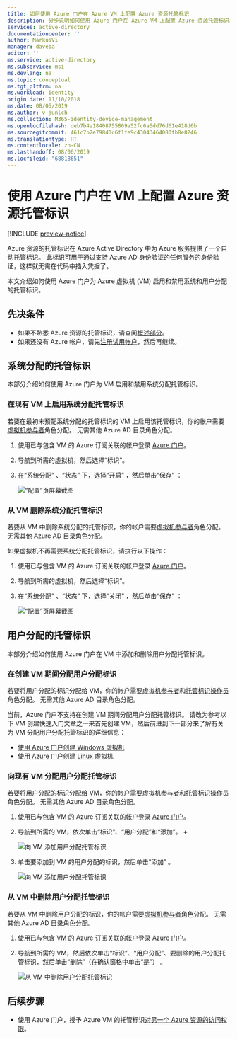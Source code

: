 ```yaml
---
title: 如何使用 Azure 门户在 Azure VM 上配置 Azure 资源托管标识
description: 分步说明如何使用 Azure 门户在 Azure VM 上配置 Azure 资源托管标识。
services: active-directory
documentationcenter: ''
author: MarkusVi
manager: daveba
editor: ''
ms.service: active-directory
ms.subservice: msi
ms.devlang: na
ms.topic: conceptual
ms.tgt_pltfrm: na
ms.workload: identity
origin.date: 11/10/2018
ms.date: 08/05/2019
ms.author: v-junlch
ms.collection: M365-identity-device-management
ms.openlocfilehash: deb7b4a18408755869a52fc6a5dd76d61e418d6b
ms.sourcegitcommit: 461c7b2e798d0c6f1fe9c43043464080fb8e8246
ms.translationtype: HT
ms.contentlocale: zh-CN
ms.lasthandoff: 08/06/2019
ms.locfileid: "68818651"
---
```

# <a name="configure-managed-identities-for-azure-resources-on-a-vm-using-the-azure-portal"></a>使用 Azure 门户在 VM 上配置 Azure 资源托管标识

[!INCLUDE [preview-notice](../../../includes/active-directory-msi-preview-notice.md)]

Azure 资源的托管标识在 Azure Active Directory 中为 Azure 服务提供了一个自动托管标识。 此标识可用于通过支持 Azure AD 身份验证的任何服务的身份验证，这样就无需在代码中插入凭据了。 

本文介绍如何使用 Azure 门户为 Azure 虚拟机 (VM) 启用和禁用系统和用户分配的托管标识。 

## <a name="prerequisites"></a>先决条件

- 如果不熟悉 Azure 资源的托管标识，请查阅[概述部分](overview.md)。
- 如果还没有 Azure 帐户，请先[注册试用帐户](https://www.azure.cn/pricing/1rmb-trial/)，然后再继续。

## <a name="system-assigned-managed-identity"></a>系统分配的托管标识

本部分介绍如何使用 Azure 门户为 VM 启用和禁用系统分配托管标识。

### <a name="enable-system-assigned-managed-identity-on-an-existing-vm"></a>在现有 VM 上启用系统分配托管标识

若要在最初未预配系统分配的托管标识的 VM 上启用该托管标识，你的帐户需要[虚拟机参与者](/role-based-access-control/built-in-roles#virtual-machine-contributor)角色分配。  无需其他 Azure AD 目录角色分配。

1. 使用已与包含 VM 的 Azure 订阅关联的帐户登录 [Azure 门户](https://portal.azure.cn)。

2. 导航到所需的虚拟机，然后选择“标识”。 

3. 在“系统分配”  、“状态”  下，选择“开启”  ，然后单击“保存”  ：

   ![“配置”页屏幕截图](./media/msi-qs-configure-portal-windows-vm/create-windows-vm-portal-configuration-blade.png)  

### <a name="remove-system-assigned-managed-identity-from-a-vm"></a>从 VM 删除系统分配托管标识

若要从 VM 中删除系统分配的托管标识，你的帐户需要[虚拟机参与者](/role-based-access-control/built-in-roles#virtual-machine-contributor)角色分配。  无需其他 Azure AD 目录角色分配。

如果虚拟机不再需要系统分配托管标识，请执行以下操作：

1. 使用已与包含 VM 的 Azure 订阅关联的帐户登录 [Azure 门户](https://portal.azure.cn)。 

2. 导航到所需的虚拟机，然后选择“标识”。 

3. 在“系统分配”  、“状态”  下，选择“关闭”  ，然后单击“保存”  ：

   ![“配置”页屏幕截图](./media/msi-qs-configure-portal-windows-vm/create-windows-vm-portal-configuration-blade-disable.png)

## <a name="user-assigned-managed-identity"></a>用户分配的托管标识

 本部分介绍如何使用 Azure 门户在 VM 中添加和删除用户分配托管标识。

### <a name="assign-a-user-assigned-identity-during-the-creation-of-a-vm"></a>在创建 VM 期间分配用户分配标识

若要将用户分配的标识分配给 VM，你的帐户需要[虚拟机参与者](/role-based-access-control/built-in-roles#virtual-machine-contributor)和[托管标识操作员](/role-based-access-control/built-in-roles#managed-identity-operator)角色分配。 无需其他 Azure AD 目录角色分配。

当前，Azure 门户不支持在创建 VM 期间分配用户分配托管标识。 请改为参考以下 VM 创建快速入门文章之一来首先创建 VM，然后前进到下一部分来了解有关为 VM 分配用户分配托管标识的详细信息：

- [使用 Azure 门户创建 Windows 虚拟机](../../virtual-machines/windows/quick-create-portal.md#create-virtual-machine)
- [使用 Azure 门户创建 Linux 虚拟机](../../virtual-machines/linux/quick-create-portal.md#create-virtual-machine)

### <a name="assign-a-user-assigned-managed-identity-to-an-existing-vm"></a>向现有 VM 分配用户分配托管标识

若要将用户分配的标识分配给 VM，你的帐户需要[虚拟机参与者](/role-based-access-control/built-in-roles#virtual-machine-contributor)和[托管标识操作员](/role-based-access-control/built-in-roles#managed-identity-operator)角色分配。 无需其他 Azure AD 目录角色分配。

1. 使用已与包含 VM 的 Azure 订阅关联的帐户登录 [Azure 门户](https://portal.azure.cn)。
2. 导航到所需的 VM，依次单击“标识”、“用户分配”和“添加”。   **\+**

   ![向 VM 添加用户分配托管标识](./media/msi-qs-configure-portal-windows-vm/add-user-assigned-identity-vm-screenshot1.png)

3. 单击要添加到 VM 的用户分配的标识，然后单击“添加”  。

    ![向 VM 添加用户分配托管标识](./media/msi-qs-configure-portal-windows-vm/add-user-assigned-identity-vm-screenshot2.png)

### <a name="remove-a-user-assigned-managed-identity-from-a-vm"></a>从 VM 中删除用户分配托管标识

若要从 VM 中删除用户分配的标识，你的帐户需要[虚拟机参与者](/role-based-access-control/built-in-roles#virtual-machine-contributor)角色分配。 无需其他 Azure AD 目录角色分配。

1. 使用已与包含 VM 的 Azure 订阅关联的帐户登录 [Azure 门户](https://portal.azure.cn)。
2. 导航到所需的 VM，然后依次单击“标识”、“用户分配”、要删除的用户分配托管标识，然后单击“删除”（在确认窗格中单击“是”）     。

   ![从 VM 中删除用户分配托管标识](./media/msi-qs-configure-portal-windows-vm/remove-user-assigned-identity-vm-screenshot.png)

## <a name="next-steps"></a>后续步骤

- 使用 Azure 门户，授予 Azure VM 的托管标识[对另一个 Azure 资源的访问权限](howto-assign-access-portal.md)。


